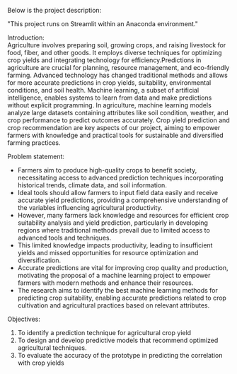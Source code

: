 Below is the project description:

"This project runs on Streamlit within an Anaconda environment."

Introduction:  
Agriculture involves preparing soil, growing crops, and raising livestock for food, fiber, and other goods. It employs diverse techniques for optimizing crop yields and integrating technology for efficiency.Predictions in agriculture are crucial for planning, resource management, and eco-friendly farming. Advanced technology has changed traditional methods and allows for more accurate predictions in crop yields, suitability, environmental conditions, and soil health. Machine learning, a subset of artificial intelligence, enables systems to learn from data and make predictions without explicit programming. In agriculture, machine learning models analyze large datasets containing attributes like soil condition, weather, and crop performance to predict outcomes accurately. Crop yield prediction and crop recommendation are key aspects of our project, aiming to empower farmers with knowledge and practical tools for sustainable and diversified farming practices.


Problem statement:
- Farmers aim to produce high-quality crops to benefit society, necessitating access to advanced prediction techniques incorporating historical trends, climate data, and soil information.
- Ideal tools should allow farmers to input field data easily and receive accurate yield predictions, providing a comprehensive understanding of the variables influencing agricultural productivity.
- However, many farmers lack knowledge and resources for efficient crop suitability analysis and yield prediction, particularly in developing regions where traditional methods prevail due to limited access to advanced tools and techniques.
- This limited knowledge impacts productivity, leading to insufficient yields and missed opportunities for resource optimization and diversification.
- Accurate predictions are vital for improving crop quality and production, motivating the proposal of a machine learning project to empower farmers with modern methods and enhance their resources.
- The research aims to identify the best machine learning methods for predicting crop suitability, enabling accurate predictions related to crop cultivation and agricultural practices based on relevant attributes.

Objectives:
1) To identify a prediction technique for agricultural crop yield
2) To design and develop predictive models that recommend optimized agricultural
techniques.
3) To evaluate the accuracy of the prototype in predicting the correlation with crop
yields
